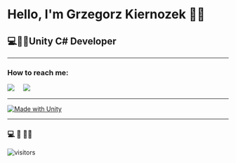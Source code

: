 <h1>Hello, I'm Grzegorz Kiernozek 🙋‍♂️</h1>
<h2>💻👨‍💻Unity C# Developer</h2>

<hr>

<h3>How to reach me:</h3>

<a href="https://www.linkedin.com/in/gkiernozek/"><img src="https://img.shields.io/badge/linkedin-%230077B5.svg?&style=for-the-badge&logo=linkedin&logoColor=white" /></a>&nbsp;&nbsp;&nbsp;&nbsp;
<a href="mailto:gkiernozek@gmail.com"><img src="https://img.shields.io/badge/gmail-%23D14836.svg?&style=for-the-badge&logo=gmail&logoColor=white" /></a>&nbsp;&nbsp;&nbsp;&nbsp;

<hr>

[![Made with Unity](https://img.shields.io/badge/Made%20with-Unity-57b9d3.svg?style=for-the-badge&logo=unity)](https://unity3d.com)

<hr>

<h3>💻 🤝 👨‍💻</h3> 

![visitors](https://visitor-badge.glitch.me/badge?page_id=fubar2077&left_color=green&right_color=red)
